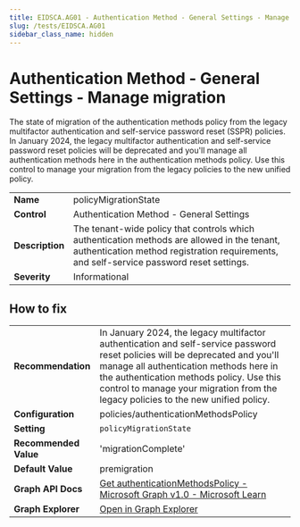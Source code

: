 ```yaml
---
title: EIDSCA.AG01 - Authentication Method - General Settings - Manage migration
slug: /tests/EIDSCA.AG01
sidebar_class_name: hidden
---
```


# Authentication Method - General Settings - Manage migration

The state of migration of the authentication methods policy from the legacy multifactor authentication and self-service password reset (SSPR) policies. In January 2024, the legacy multifactor authentication and self-service password reset policies will be deprecated and you'll manage all authentication methods here in the authentication methods policy. Use this control to manage your migration from the legacy policies to the new unified policy.

| | |
|-|-|
| **Name** | policyMigrationState |
| **Control** | Authentication Method - General Settings |
| **Description** | The tenant-wide policy that controls which authentication methods are allowed in the tenant, authentication method registration requirements, and self-service password reset settings. |
| **Severity** | Informational |

## How to fix
| | |
|-|-|
| **Recommendation** | In January 2024, the legacy multifactor authentication and self-service password reset policies will be deprecated and you'll manage all authentication methods here in the authentication methods policy. Use this control to manage your migration from the legacy policies to the new unified policy. |
| **Configuration** | policies/authenticationMethodsPolicy |
| **Setting** | `policyMigrationState` |
| **Recommended Value** | 'migrationComplete' |
| **Default Value** | premigration |
| **Graph API Docs** | [Get authenticationMethodsPolicy - Microsoft Graph v1.0 - Microsoft Learn](https://learn.microsoft.com/en-us/graph/api/authenticationmethodspolicy-get) |
| **Graph Explorer** | [Open in Graph Explorer](https://developer.microsoft.com/en-us/graph/graph-explorer?request=policies/authenticationMethodsPolicy&method=GET&version=beta&GraphUrl=https://graph.microsoft.com) |



